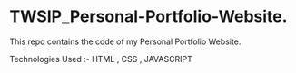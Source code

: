 # TWSIP_Personal-Portfolio-Website.
This repo contains the code of my Personal Portfolio Website.

Technologies Used :- HTML , CSS , JAVASCRIPT
